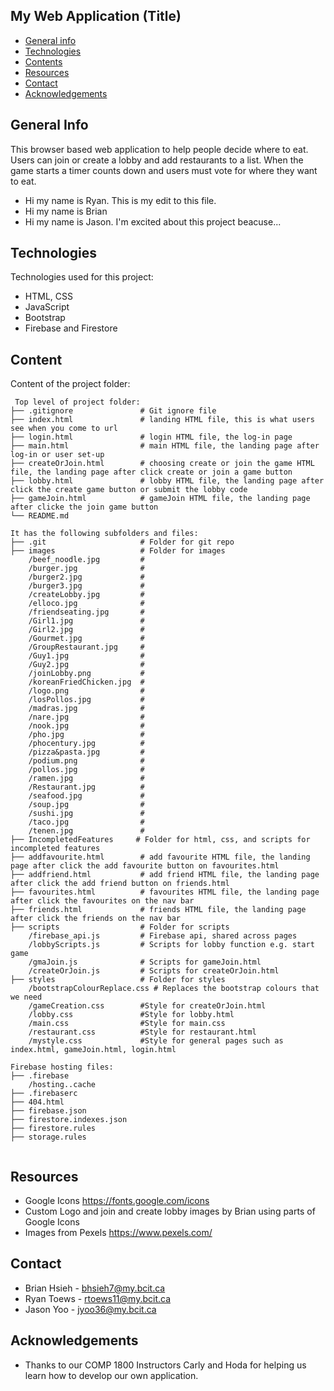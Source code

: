 ## My Web Application (Title)

- [General info](#general-info)
- [Technologies](#technologies)
- [Contents](#content)
- [Resources](#resources)
- [Contact](#contact)
- [Acknowledgements](#acknoledgements)

## General Info

This browser based web application to help people decide where to eat. Users can join or create a lobby and add restaurants to a list. When the game starts a timer counts down and users must vote for where they want to eat.

- Hi my name is Ryan. This is my edit to this file.
- Hi my name is Brian
- Hi my name is Jason. I'm excited about this project beacuse...

## Technologies

Technologies used for this project:

- HTML, CSS
- JavaScript
- Bootstrap
- Firebase and Firestore

## Content

Content of the project folder:

```
 Top level of project folder:
├── .gitignore               # Git ignore file
├── index.html               # landing HTML file, this is what users see when you come to url
├── login.html               # login HTML file, the log-in page
├── main.html                # main HTML file, the landing page after log-in or user set-up
├── createOrJoin.html        # choosing create or join the game HTML file, the landing page after click create or join a game button
├── lobby.html               # lobby HTML file, the landing page after click the create game button or submit the lobby code
├── gameJoin.html            # gameJoin HTML file, the landing page after clicke the join game button
└── README.md

It has the following subfolders and files:
├── .git                     # Folder for git repo
├── images                   # Folder for images
    /beef_noodle.jpg         #
    /burger.jpg              #
    /burger2.jpg             #
    /burger3.jpg             #
    /createLobby.jpg         #
    /elloco.jpg              #
    /friendseating.jpg       #
    /Girl1.jpg               #
    /Girl2.jpg               #
    /Gourmet.jpg             #
    /GroupRestaurant.jpg     #
    /Guy1.jpg                #
    /Guy2.jpg                #
    /joinLobby.png           #
    /koreanFriedChicken.jpg  #
    /logo.png                #
    /losPollos.jpg           #
    /madras.jpg              #
    /nare.jpg                #
    /nook.jpg                #
    /pho.jpg                 #
    /phocentury.jpg          #
    /pizza&pasta.jpg         #
    /podium.png              #
    /pollos.jpg              #
    /ramen.jpg               #
    /Restaurant.jpg          #
    /seafood.jpg             #
    /soup.jpg                #
    /sushi.jpg               #
    /taco.jpg                #
    /tenen.jpg               #
├── IncompletedFeatures     # Folder for html, css, and scripts for incompleted features
├── addfavourite.html        # add favourite HTML file, the landing page after click the add favourite button on favourites.html
├── addfriend.html           # add friend HTML file, the landing page after click the add friend button on friends.html
├── favourites.html          # favourites HTML file, the landing page after click the favourites on the nav bar
├── friends.html             # friends HTML file, the landing page after click the friends on the nav bar
├── scripts                  # Folder for scripts
    /firebase_api.js         # Firebase api, shared across pages
    /lobbyScripts.js         # Scripts for lobby function e.g. start game
    /gmaJoin.js              # Scripts for gameJoin.html
    /createOrJoin.js         # Scripts for createOrJoin.html
├── styles                   # Folder for styles
    /bootstrapColourReplace.css # Replaces the bootstrap colours that we need
    /gameCreation.css        #Style for createOrJoin.html
    /lobby.css               #Style for lobby.html
    /main.css                #Style for main.css
    /restaurant.css          #Style for restaurant.html
    /mystyle.css             #Style for general pages such as index.html, gameJoin.html, login.html

Firebase hosting files:
├── .firebase
	/hosting..cache
├── .firebaserc
├── 404.html
├── firebase.json
├── firestore.indexes.json
├── firestore.rules
├── storage.rules


```

## Resources

- Google Icons https://fonts.google.com/icons
- Custom Logo and join and create lobby images by Brian using parts of Google Icons
- Images from Pexels https://www.pexels.com/

## Contact

- Brian Hsieh - bhsieh7@my.bcit.ca
- Ryan Toews - rtoews11@my.bcit.ca
- Jason Yoo - jyoo36@my.bcit.ca

## Acknowledgements

- Thanks to our COMP 1800 Instructors Carly and Hoda for helping us learn how to develop our own application.
